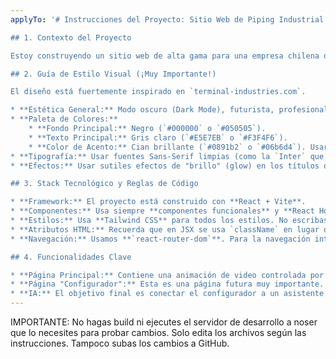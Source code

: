 ```yaml
---
applyTo: '# Instrucciones del Proyecto: Sitio Web de Piping Industrial

## 1. Contexto del Proyecto

Estoy construyendo un sitio web de alta gama para una empresa chilena de ingeniería y fabricación de piping para la minería. El objetivo principal es mostrar precisión técnica y una imagen de vanguardia.

## 2. Guía de Estilo Visual (¡Muy Importante!)

El diseño está fuertemente inspirado en `terminal-industries.com`.

* **Estética General:** Modo oscuro (Dark Mode), futurista, profesional y minimalista.
* **Paleta de Colores:**
    * **Fondo Principal:** Negro (`#000000` o `#050505`).
    * **Texto Principal:** Gris claro (`#E5E7EB` o `#F3F4F6`).
    * **Color de Acento:** Cian brillante (`#0891b2` o `#06b6d4`). Usar para botones, enlaces activos y efectos de "brillo".
* **Tipografía:** Usar fuentes Sans-Serif limpias (como la `Inter` que ya está configurada).
* **Efectos:** Usar sutiles efectos de "brillo" (glow) en los títulos o acentos, similar al sitio de referencia.

## 3. Stack Tecnológico y Reglas de Código

* **Framework:** El proyecto está construido con **React + Vite**.
* **Componentes:** Usa siempre **componentes funcionales** y **React Hooks** (ej. `useState`, `useEffect`). Nunca uses componentes de clase.
* **Estilos:** Usa **Tailwind CSS** para todos los estilos. No escribas CSS tradicional en archivos `.css` a menos que sea para animaciones complejas o estilos globales en `index.css`.
* **Atributos HTML:** Recuerda que en JSX se usa `className` en lugar de `class` y `htmlFor` en lugar de `for`.
* **Navegación:** Usamos **`react-router-dom`**. Para la navegación interna, usa siempre el componente `<Link to="...">` en lugar de etiquetas `<a>`.

## 4. Funcionalidades Clave

* **Página Principal:** Contiene una animación de video controlada por scroll (scroll-scrubbing). Para cualquier animación compleja, la librería a usar es **GSAP (GreenSock)**.
* **Página "Configurador":** Esta es una página futura muy importante. Será un configurador de flanges 3D. Para cualquier código relacionado con 3D, usaremos **`react-three-fiber`** (`@react-three/fiber`) y **`@react-three/drei`**.
* **IA:** El objetivo final es conectar el configurador a un asistente de IA (probablemente Vapi) para generar cotizaciones. El código debe ser modular y fácil de mantener.'
---
```


IMPORTANTE: No hagas build ni ejecutes el servidor de desarrollo a noser que lo necesites para probar cambios. Solo edita los archivos según las instrucciones.
Tampoco subas los cambios a GitHub.
